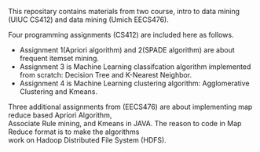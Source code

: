 This repositary contains materials from two course, intro to data mining (UIUC CS412) and data mining (Umich EECS476).

Four programming assignments (CS412) are included here as follows.
- Assignment 1(Apriori algorithm) and 2(SPADE algorithm) are about frequent itemset mining. 
- Assignment 3 is Machine Learning classifcation algorithm implemented from scratch: Decision Tree and K-Nearest Neighbor.
- Assignment 4 is Machine Learning clustering algorithm: Agglomerative Clustering and Kmeans.

Three additional assignments from (EECS476) are about implementing map reduce based Apriori Algorithm, \
Associate Rule mining, and Kmeans in JAVA. The reason to code in Map Reduce format is to make the algorithms \
work on Hadoop Distributed File System (HDFS).
